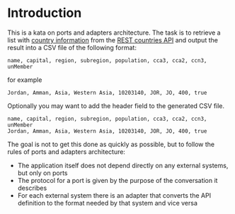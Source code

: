 # Introduction

This is a kata on ports and adapters architecture. 
The task is to retrieve a list with
[country information](https://restcountries.com/v3.1/all?fields=name,capital,population,cioc,region) from the [REST countries API](https://restcountries.com/) and output the result into a CSV file of the following format:

```
name, capital, region, subregion, population, cca3, cca2, ccn3, unMember
```

for example

```
Jordan, Amman, Asia, Western Asia, 10203140, JOR, JO, 400, true 
```

Optionally you may want to add the header field to the generated CSV file.

```
name, capital, region, subregion, population, cca3, cca2, ccn3, unMember
Jordan, Amman, Asia, Western Asia, 10203140, JOR, JO, 400, true 
```

The goal is not to get this done as quickly as possible, but to follow the rules of ports and adapters architecture:

- The application itself does not depend directly on any external systems, but only on ports
- The protocol for a port is given by the purpose of the conversation it describes
- For each external system there is an adapter that converts the API definition to the format 
  needed by that system and vice versa

